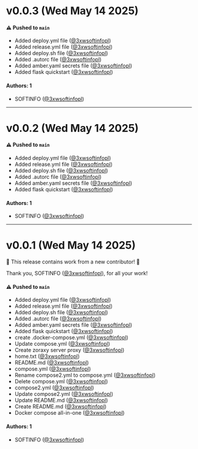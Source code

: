 # v0.0.3 (Wed May 14 2025)

#### ⚠️ Pushed to `main`

- Added deploy.yml file ([@3xwsoftinfopl](https://github.com/3xwsoftinfopl))
- Added release.yml file ([@3xwsoftinfopl](https://github.com/3xwsoftinfopl))
- Added deploy.sh file ([@3xwsoftinfopl](https://github.com/3xwsoftinfopl))
- Added .autorc file ([@3xwsoftinfopl](https://github.com/3xwsoftinfopl))
- Added amber.yaml secrets file ([@3xwsoftinfopl](https://github.com/3xwsoftinfopl))
- Added flask quickstart ([@3xwsoftinfopl](https://github.com/3xwsoftinfopl))

#### Authors: 1

- SOFTINFO ([@3xwsoftinfopl](https://github.com/3xwsoftinfopl))

---

# v0.0.2 (Wed May 14 2025)

#### ⚠️ Pushed to `main`

- Added deploy.yml file ([@3xwsoftinfopl](https://github.com/3xwsoftinfopl))
- Added release.yml file ([@3xwsoftinfopl](https://github.com/3xwsoftinfopl))
- Added deploy.sh file ([@3xwsoftinfopl](https://github.com/3xwsoftinfopl))
- Added .autorc file ([@3xwsoftinfopl](https://github.com/3xwsoftinfopl))
- Added amber.yaml secrets file ([@3xwsoftinfopl](https://github.com/3xwsoftinfopl))
- Added flask quickstart ([@3xwsoftinfopl](https://github.com/3xwsoftinfopl))

#### Authors: 1

- SOFTINFO ([@3xwsoftinfopl](https://github.com/3xwsoftinfopl))

---

# v0.0.1 (Wed May 14 2025)

:tada: This release contains work from a new contributor! :tada:

Thank you, SOFTINFO ([@3xwsoftinfopl](https://github.com/3xwsoftinfopl)), for all your work!

#### ⚠️ Pushed to `main`

- Added deploy.yml file ([@3xwsoftinfopl](https://github.com/3xwsoftinfopl))
- Added release.yml file ([@3xwsoftinfopl](https://github.com/3xwsoftinfopl))
- Added deploy.sh file ([@3xwsoftinfopl](https://github.com/3xwsoftinfopl))
- Added .autorc file ([@3xwsoftinfopl](https://github.com/3xwsoftinfopl))
- Added amber.yaml secrets file ([@3xwsoftinfopl](https://github.com/3xwsoftinfopl))
- Added flask quickstart ([@3xwsoftinfopl](https://github.com/3xwsoftinfopl))
- create .docker-compose.yml ([@3xwsoftinfopl](https://github.com/3xwsoftinfopl))
- Update compose.yml ([@3xwsoftinfopl](https://github.com/3xwsoftinfopl))
- Create zoraxy server proxy ([@3xwsoftinfopl](https://github.com/3xwsoftinfopl))
- home.txt ([@3xwsoftinfopl](https://github.com/3xwsoftinfopl))
- README.md ([@3xwsoftinfopl](https://github.com/3xwsoftinfopl))
- compose.yml ([@3xwsoftinfopl](https://github.com/3xwsoftinfopl))
- Rename compose2.yml to compose.yml ([@3xwsoftinfopl](https://github.com/3xwsoftinfopl))
- Delete compose.yml ([@3xwsoftinfopl](https://github.com/3xwsoftinfopl))
- compose2.yml ([@3xwsoftinfopl](https://github.com/3xwsoftinfopl))
- Update compose2.yml ([@3xwsoftinfopl](https://github.com/3xwsoftinfopl))
- Update README.md ([@3xwsoftinfopl](https://github.com/3xwsoftinfopl))
- Create README.md ([@3xwsoftinfopl](https://github.com/3xwsoftinfopl))
- Docker compose all-in-one ([@3xwsoftinfopl](https://github.com/3xwsoftinfopl))

#### Authors: 1

- SOFTINFO ([@3xwsoftinfopl](https://github.com/3xwsoftinfopl))
